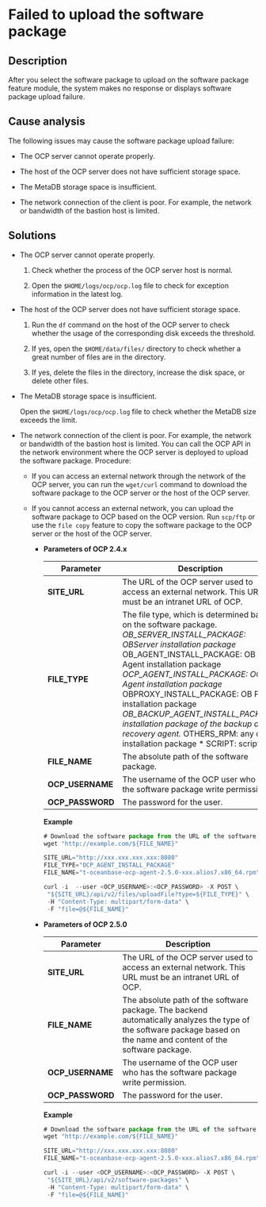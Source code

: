 Failed to upload the software package
==========================================================

**Description**
------------------------------------

After you select the software package to upload on the software package feature module, the system makes no response or displays software package upload failure.

**Cause analysis**
---------------------------------------

The following issues may cause the software package upload failure:

* The OCP server cannot operate properly.

* The host of the OCP server does not have sufficient storage space.

* The MetaDB storage space is insufficient.

* The network connection of the client is poor. For example, the network or bandwidth of the bastion host is limited.

**Solutions**
----------------------------------

* The OCP server cannot operate properly.

  1. Check whether the process of the OCP server host is normal.

  2. Open the `$HOME/logs/ocp/ocp.log` file to check for exception information in the latest log.

* The host of the OCP server does not have sufficient storage space.

  1. Run the `df` command on the host of the OCP server to check whether the usage of the corresponding disk exceeds the threshold.

  2. If yes, open the `$HOME/data/files/` directory to check whether a great number of files are in the directory.

  3. If yes, delete the files in the directory, increase the disk space, or delete other files.

* The MetaDB storage space is insufficient.

  Open the `$HOME/logs/ocp/ocp.log` file to check whether the MetaDB size exceeds the limit.
  
* The network connection of the client is poor. For example, the network or bandwidth of the bastion host is limited. You can call the OCP API in the network environment where the OCP server is deployed to upload the software package. Procedure:

  * If you can access an external network through the network of the OCP server, you can run the `wget/curl` command to download the software package to the OCP server or the host of the OCP server.

  * If you cannot access an external network, you can upload the software package to OCP based on the OCP version. Run `scp/ftp` or use the `file copy` feature to copy the software package to the OCP server or the host of the OCP server.

    * **Parameters of OCP 2.4.x**

      |  **Parameter**   |                                                                                                                                                                                                                                                                                                                                                                         **Description**                                                                                                                                                                                                                                                                                                                                                                         |
      |------------------|-----------------------------------------------------------------------------------------------------------------------------------------------------------------------------------------------------------------------------------------------------------------------------------------------------------------------------------------------------------------------------------------------------------------------------------------------------------------------------------------------------------------------------------------------------------------------------------------------------------------------------------------------------------------------------------------------------------------------------------------------------------------|
      | **SITE_URL**     | The URL of the OCP server used to access an external network. This URL must be an intranet URL of OCP.                                                                                                                                                                                                                                                                                                                                                                                                                                                                                                                                                                                                                                                          |
      | **FILE_TYPE**    | The file type, which is determined based on the software package. *OB_SERVER_INSTALL_PACKAGE: OBServer installation package* OB_AGENT_INSTALL_PACKAGE: OB Agent installation package   *OCP_AGENT_INSTALL_PACKAGE: OCP Agent installation package* OBPROXY_INSTALL_PACKAGE: OB Proxy installation package   *OB_BACKUP_AGENT_INSTALL_PACKAGE: installation package of the backup and recovery agent.* OTHERS_RPM: any other installation package   * SCRIPT: script file    |
      | **FILE_NAME**    | The absolute path of the software package.                                                                                                                                                                                                                                                                                                                                                                                                                                                                                                                                                                                                                                                                                                                      |
      | **OCP_USERNAME** | The username of the OCP user who has the software package write permission.                                                                                                                                                                                                                                                                                                                                                                                                                                                                                                                                                                                                                                                                                     |
      | **OCP_PASSWORD** | The password for the user.                                                                                                                                                                                                                                                                                                                                                                                                                                                                                                                                                                                                                                                                                                                                      |

      **Example**

      ```javascript
      # Download the software package from the URL of the software package. If you manually copy the software package to a remote host, you can skip this step.
      wget "http://example.com/${FILE_NAME}"
      
      SITE_URL="http://xxx.xxx.xxx.xxx:8080"
      FILE_TYPE="OCP_AGENT_INSTALL_PACKAGE"
      FILE_NAME="t-oceanbase-ocp-agent-2.5.0-xxx.alios7.x86_64.rpm"
      
      curl -i  --user <OCP_USERNAME>:<OCP_PASSWORD> -X POST \
       "${SITE_URL}/api/v2/files/uploadFile?type=${FILE_TYPE}" \
       -H "Content-Type: multipart/form-data" \
       -F "file=@${FILE_NAME}"
      ```

    * **Parameters of OCP 2.5.0**

      |  **Parameter**   |                                                                            **Description**                                                                            |
      |------------------|-----------------------------------------------------------------------------------------------------------------------------------------------------------------------|
      | **SITE_URL**     | The URL of the OCP server used to access an external network. This URL must be an intranet URL of OCP.                                                                |
      | **FILE_NAME**    | The absolute path of the software package. The backend automatically analyzes the type of the software package based on the name and content of the software package. |
      | **OCP_USERNAME** | The username of the OCP user who has the software package write permission.                                                                                           |
      | **OCP_PASSWORD** | The password for the user.                                                                                                                                            |

      **Example**

      ```javascript
      # Download the software package from the URL of the software package. If you manually copy the software package to a remote host, you can skip this step.
      wget "http://example.com/${FILE_NAME}"
      
      SITE_URL="http://xxx.xxx.xxx.xxx:8080"
      FILE_NAME="t-oceanbase-ocp-agent-2.5.0-xxx.alios7.x86_64.rpm"
      
      curl -i --user <OCP_USERNAME>:<OCP_PASSWORD> -X POST \
       "${SITE_URL}/api/v2/software-packages" \
       -H "Content-Type: multipart/form-data" \
       -F "file=@${FILE_NAME}"
      ```
